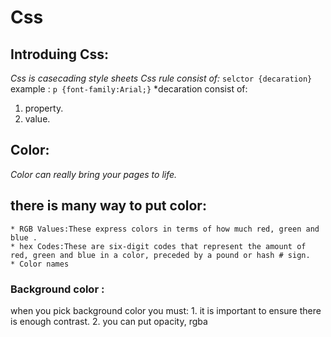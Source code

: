 # Css
 
 ## Introduing Css:
  *Css is casecading style sheets*
  *Css rule consist of:* `selctor {decaration}`
  example : `p {font-family:Arial;}`
  *decaration consist of: 
  1. property.
  2. value.
## Color:
*Color can really bring your pages to life.*
## there is many way to put color:
    * RGB Values:These express colors in terms of how much red, green and blue .
    * hex Codes:These are six-digit codes that represent the amount of red, green and blue in a color, preceded by a pound or hash # sign.
    * Color names
### Background color :
 when you pick background color you must:
          1. it is important to ensure there is enough contrast.
          2. you can put opacity, rgba
 







  
  
  
  
